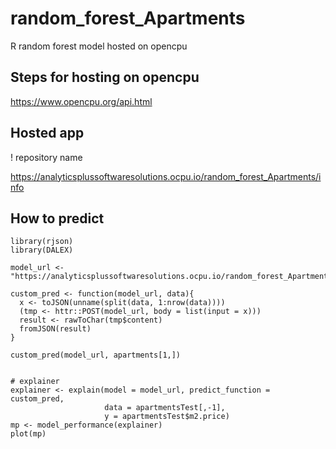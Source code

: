 # random_forest_Apartments
R random forest model hosted on opencpu


## Steps for hosting on opencpu

https://www.opencpu.org/api.html


## Hosted app
! repository name

https://analyticsplussoftwaresolutions.ocpu.io/random_forest_Apartments/info


## How to predict

```
library(rjson)
library(DALEX)

model_url <- "https://analyticsplussoftwaresolutions.ocpu.io/random_forest_Apartments/R/pred/json"

custom_pred <- function(model_url, data){
  x <- toJSON(unname(split(data, 1:nrow(data))))
  (tmp <- httr::POST(model_url, body = list(input = x)))
  result <- rawToChar(tmp$content)
  fromJSON(result)
}

custom_pred(model_url, apartments[1,])


# explainer
explainer <- explain(model = model_url, predict_function = custom_pred, 
                     data = apartmentsTest[,-1], 
                     y = apartmentsTest$m2.price)
mp <- model_performance(explainer)
plot(mp)
```
